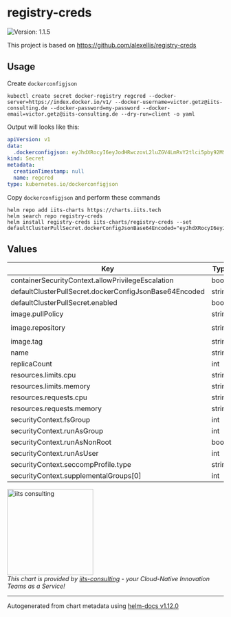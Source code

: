 # registry-creds

![Version: 1.1.5](https://img.shields.io/badge/Version-1.1.5-informational?style=flat-square)

This project is based on https://github.com/alexellis/registry-creds

## Usage

Create `dockerconfigjson`

```shell
kubectl create secret docker-registry regcred --docker-server=https://index.docker.io/v1/ --docker-username=victor.getz@iits-consulting.de --docker-password=my-password --docker-email=victor.getz@iits-consulting.de --dry-run=client -o yaml
```

Output will looks like this:

```yaml
apiVersion: v1
data:
  .dockerconfigjson: eyJhdXRocyI6eyJodHRwczovL2luZGV4LmRvY2tlci5pby92MS8iOnsidXNlcm5hbWUiOiJ2aWN0b3IuZ2V0ekBpaXRzLWNvbnN1bHRpbmcuZGUiLCJwYXNzd29yZCI6Im15LXBhc3N3b3JkIiwiZW1haWwiOiJ2aWN0b3IuZ2V0ekBpaXRzLWNvbnN1bHRpbmcuZGUiLCJhdXRoIjoiZG1samRHOXlMbWRsZEhwQWFXbDBjeTFqYjI1emRXeDBhVzVuTG1SbE9tMTVMWEJoYzNOM2IzSmsifX19
kind: Secret
metadata:
  creationTimestamp: null
  name: regcred
type: kubernetes.io/dockerconfigjson
```
Copy `dockerconfigjson` and perform these commands

```shell
helm repo add iits-charts https://charts.iits.tech
helm search repo registry-creds
helm install registry-creds iits-charts/registry-creds --set defaultClusterPullSecret.dockerConfigJsonBase64Encoded="eyJhdXRocyI6eyJodHRwczovL2luZGV4LmRvY2tlci5pby92MS8iOnsidXNlcm5hbWUiOiJ2aWN0b3IuZ2V0ekBpaXRzLWNvbnN1bHRpbmcuZGUiLCJwYXNzd29yZCI6Im15LXBhc3N3b3JkIiwiZW1haWwiOiJ2aWN0b3IuZ2V0ekBpaXRzLWNvbnN1bHRpbmcuZGUiLCJhdXRoIjoiZG1samRHOXlMbWRsZEhwQWFXbDBjeTFqYjI1emRXeDBhVzVuTG1SbE9tMTVMWEJoYzNOM2IzSmsifX19"
```

## Values

| Key | Type | Default | Description |
|-----|------|---------|-------------|
| containerSecurityContext.allowPrivilegeEscalation | bool | `false` |  |
| defaultClusterPullSecret.dockerConfigJsonBase64Encoded | string | `"eyJhdXRo...REPLACE_ME"` |  |
| defaultClusterPullSecret.enabled | bool | `true` |  |
| image.pullPolicy | string | `"IfNotPresent"` |  |
| image.repository | string | `"ghcr.io/alexellis/registry-creds"` |  |
| image.tag | string | `"0.3.1-rc1"` |  |
| name | string | `"registry-creds"` |  |
| replicaCount | int | `1` |  |
| resources.limits.cpu | string | `"300m"` |  |
| resources.limits.memory | string | `"256Mi"` |  |
| resources.requests.cpu | string | `"100m"` |  |
| resources.requests.memory | string | `"45Mi"` |  |
| securityContext.fsGroup | int | `2000` |  |
| securityContext.runAsGroup | int | `1000` |  |
| securityContext.runAsNonRoot | bool | `true` |  |
| securityContext.runAsUser | int | `999` |  |
| securityContext.seccompProfile.type | string | `"RuntimeDefault"` |  |
| securityContext.supplementalGroups[0] | int | `1001` |  |

<img src="https://iits-consulting.de/wp-content/uploads/2021/08/iits-logo-2021-red-square-xl.png"
alt="iits consulting" id="logo" width="200" height="200">
<br>
*This chart is provided by [iits-consulting](https://iits-consulting.de/) - your Cloud-Native Innovation Teams as a Service!*

----------------------------------------------
Autogenerated from chart metadata using [helm-docs v1.12.0](https://github.com/norwoodj/helm-docs/releases/v1.12.0)
